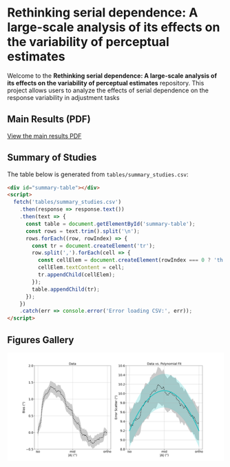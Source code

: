 
# Rethinking serial dependence: A large-scale analysis of its effects on the variability of perceptual estimates  


Welcome to the **Rethinking serial dependence: A large-scale analysis of its effects on the variability of perceptual estimates** repository. This project allows users to analyze the effects of serial dependence on the response variability in adjustment tasks

## Main Results (PDF)

[View the main results PDF](figures/main_results_polyfit.pdf)

## Summary of Studies

The table below is generated from `tables/summary_studies.csv`:

```html
<div id="summary-table"></div>
<script>
  fetch('tables/summary_studies.csv')
    .then(response => response.text())
    .then(text => {
      const table = document.getElementById('summary-table');
      const rows = text.trim().split('\n');
      rows.forEach((row, rowIndex) => {
        const tr = document.createElement('tr');
        row.split(',').forEach(cell => {
          const cellElem = document.createElement(rowIndex === 0 ? 'th' : 'td');
          cellElem.textContent = cell;
          tr.appendChild(cellElem);
        });
        table.appendChild(tr);
      });
    })
    .catch(err => console.error('Error loading CSV:', err));
</script>
```

## Figures Gallery

![Figure 1: Example Description](figures/main_results_polyfit.png)
